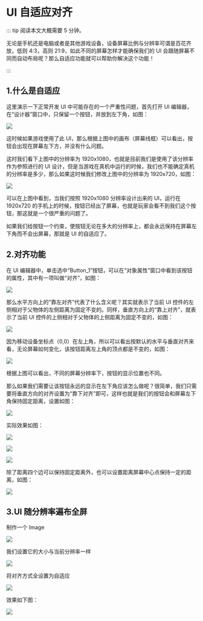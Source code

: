 # UI 自适应对齐

::: tip 阅读本文大概需要 5 分钟。

无论是手机还是电脑或者是其他游戏设备，设备屏幕比例与分辨率可谓是百花齐放，低则 4:3，高则 21:9，如此不同的屏幕怎样才能确保我们的 UI 会跟随屏幕不同而自动布局呢？那么自适应功能就可以帮助你解决这个功能！

:::

## 1.什么是自适应

这里演示一下正常开发 UI 中可能存在的一个严重性问题，首先打开 UI 编辑器，在“设计器”窗口中，只保留一个按钮，并放到左下角，如图：

![](https://wstatic-a1.233leyuan.com/productdocs/static/boxcnjTqG3FnjjwTtOPqXIRxuob.png)

这时候如果游戏使用了此 UI，那么根据上图中的画布（屏幕线框）可以看出，按钮会出现在屏幕左下方，并没有什么问题。

这时我们看下上图中的分辨率为 1920x1080，也就是目前我们是使用了该分辨率作为参照进行的 UI 设计，但是当游戏在真机中运行的时候，我们也不能确定真机的分辨率是多少，那么如果这时候我们修改上图中的分辨率为 1920x720，如图：

![](https://wstatic-a1.233leyuan.com/productdocs/static/boxcnnoIL1YH8SR2m3YTUyD3STg.png)

可以在上图中看到，当我们按照 1920x1080 分辨率设计出来的 UI，运行在 1920x720 的手机上的时候，按钮已经出了屏幕，也就是玩家会看不到我们这个按钮，那这就是一个很严重的问题了。

如果我们给按钮一个约束，使按钮无论在多大的分辨率上，都会永远保持在屏幕左下角而不会出屏幕，那就是 UI 的自适应了。

## 2.对齐功能

在 UI 编辑器中，单击选中“Button_1”按钮，可以在“对象属性”窗口中看到该按钮的属性，其中有一项叫做“对齐”，如图：

![](https://wstatic-a1.233leyuan.com/productdocs/static/boxcnBfc43xMBLUGVeGnQ3KoHle.png)

那么水平方向上的“靠左对齐”代表了什么含义呢？其实就表示了当前 UI 控件的左侧相对于父物体的左侧距离为固定不变的。同样，垂直方向上的“靠上对齐”，就表示了当前 UI 控件的上侧相对于父物体的上侧距离为固定不变的，如图：

![](https://wstatic-a1.233leyuan.com/productdocs/static/boxcnKyl2apRppueQhYc8fXhaHf.png)

因为移动设备坐标点（0,0）在左上角，所以可以看出按默认的水平与垂直对齐来看，无论屏幕如何变化，该按钮距离左上角的顶点都是不变的，如图：

![](https://wstatic-a1.233leyuan.com/productdocs/static/boxcnV9lMeAeWlT96e0NexPU2Nc.png)

根据上图可以看出，不同的屏幕分辨率下，按钮的显示位置也不同。

那么如果我们需要让该按钮永远的显示在左下角应该怎么做呢？很简单，我们只需要将垂直方向的对齐设置为“靠下对齐”即可，这样也就是我们的按钮会和屏幕左下角保持固定距离，设置如图：

![](https://wstatic-a1.233leyuan.com/productdocs/static/boxcnNLJ2Jp0noPoyWrrjlXYeLd.png)

实际效果如图：

![](https://wstatic-a1.233leyuan.com/productdocs/static/boxcnC5fWc7jY0Cr6anxxUrUDWg.png)

![](https://wstatic-a1.233leyuan.com/productdocs/static/boxcnx5KMIhzDVzcSlkvysmNYff.png)

![](https://wstatic-a1.233leyuan.com/productdocs/static/boxcnSZ2LiYUQiM7tkCOC6McQeg.png)

除了距离四个边可以保持固定距离外，也可以设置距离屏幕中心点保持一定的距离，如图：

![](https://wstatic-a1.233leyuan.com/productdocs/static/boxcnn70S8R1noaJDVJ8A2DnRSd.png)

## 3.UI 随分辨率遍布全屏

制作一个 Image

![](https://wstatic-a1.233leyuan.com/productdocs/static/boxcn3xsujCWJmcX0aqGGzqLRM3.png)

我们设置它的大小与当前分辨率一样

![](https://wstatic-a1.233leyuan.com/productdocs/static/boxcnfRiV3MPe6m1QN3ZfLPalPb.png)

将对齐方式全设置为自适应

![](https://wstatic-a1.233leyuan.com/productdocs/static/boxcnNg3EamMvg6t9uS4tfLF0sh.png)

效果如下图：

![](https://wstatic-a1.233leyuan.com/productdocs/static/boxcngQD7eeyx4l8xmK1ZLTbwtP.gif)